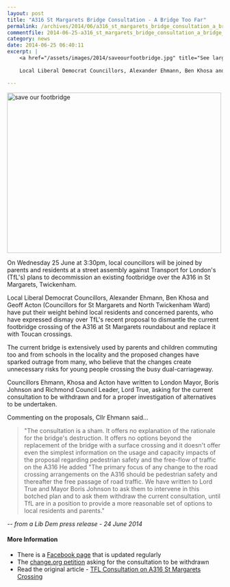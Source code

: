 ```yaml
---
layout: post
title: "A316 St Margarets Bridge Consultation - A Bridge Too Far"
permalink: /archives/2014/06/a316_st_margarets_bridge_consultation_a_bridge_too.html
commentfile: 2014-06-25-a316_st_margarets_bridge_consultation_a_bridge_too
category: news
date: 2014-06-25 06:40:11
excerpt: |
    <a href="/assets/images/2014/saveourfootbridge.jpg" title="See larger version of - save our footbridge"><img src="/assets/images/2014/saveourfootbridge_thumb.jpg" width="150" height="112" alt="save our footbridge" class="photo right" /></a>
    
    Local Liberal Democrat Councillors, Alexander Ehmann, Ben Khosa and Geoff Acton (Councillors for St Margarets and North Twickenham Ward) have put their weight behind local residents and  concerned parents, who have expressed dismay over TfL's recent proposal to dismantle the  current footbridge crossing of the A316 at St Margarets roundabout and replace it with Toucan  crossings.

---
```


<a href="/assets/images/2014/saveourfootbridge.jpg" title="See larger version of - save our footbridge"><img src="/assets/images/2014/saveourfootbridge_thumb.jpg" width="500" height="375" alt="save our footbridge" class="photo center" /></a>

On Wednesday 25 June at 3:30pm, local councillors will be joined by parents and residents at a street assembly against Transport for London's (TfL's) plans to decommission an existing footbridge over the A316 in St Margarets, Twickenham.

Local Liberal Democrat Councillors, Alexander Ehmann, Ben Khosa and Geoff Acton (Councillors for St Margarets and North Twickenham Ward) have put their weight behind local residents and concerned parents, who have expressed dismay over TfL's recent proposal to dismantle the current footbridge crossing of the A316 at St Margarets roundabout and replace it with Toucan crossings.

The current bridge is extensively used by parents and children commuting too and from schools in the locality and the proposed changes have sparked outrage from many, who believe that the changes create unnecessary risks for young people crossing the busy dual-carriageway.

Councillors Ehmann, Khosa and Acton have written to London Mayor, Boris Johnson and Richmond Council Leader, Lord True, asking for the current consultation to be withdrawn and for a proper investigation of alternatives to be undertaken.

Commenting on the proposals, Cllr Ehmann said...

> "The consultation is a sham. It offers no explanation of the rationale for the bridge's destruction. It offers no options beyond the replacement of the bridge with a surface crossing and it doesn't offer even the simplest information on the usage and capacity impacts of the proposal regarding pedestrian safety and the free-flow of traffic on the A316 He added "The primary focus of any change to the road crossing arrangements on the A316 should be pedestrian safety and thereafter the free passage of road traffic. We have written to Lord True and Mayor Boris Johnson to ask them to intervene in this botched plan and to ask them withdraw the current consultation, until TfL are in a position to provide a more reasonable set of options to local residents and parents."

<cite>-- from a Lib Dem press release - 24 June 2014</cite>

#### More Information

-   There is a [Facebook page](http://www.facebook.com/saveourfootbridge) that is updated regularly
-   The [change.org petition](http://www.change.org/en-GB/petitions/transport-for-london-withdraw-the-consultation-calling-for-the-removal-of-the-existing-st-margaret-s-footbridge-over-the-a316-and-its-replacement-with-toucan-crossings) asking for the consultation to be withdrawn
-   Read the original article - [TFL Consultation on A316 St Margarets Crossing](https://stmargarets.london/archives/2014/06/tfl_consultation_on_a316_st_margarets_crossing.html)
